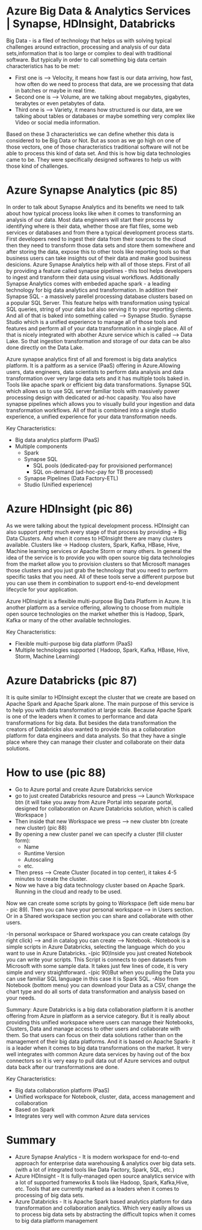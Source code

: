 # Azure Big Data & Analytics Services | Synapse, HDInsight, Databricks

Big Data - is a filed of technology that helps us with solving typical challenges around extraction, processing and analysis of our data sets,information that is too large or complex to deal with traditional software. But typically in order to call something big data certain characteristics has to be met:

- First one is --> Velocity, it means how fast is our data arriving, how fast, how often do we need to process that data, are we processing that data in batches or maybe in real time.
- Second one is --> Volume, are we talking about megabytes, gigabytes, terabytes or even petabytes of data.
- Third one is --> Variety, it means how structured is our data, are we talking about tables or databases or maybe something very complex like Video or social media information.

Based on these 3 characteristics we can define whether this data is considered to be Big Data or Not. But as soon as we go high on one of those vectors, one of those characteristics traditional software will not be able to process this kind of data set. And this is how big data technologies came to be. They were specifically designed softwares to help us with those kind of challenges.

# Azure Synapse Analytics (pic 85)

In order to talk about Synapse Analytics and its benefits we need to talk about how typical process looks like when it comes to transforming an analysis of our data. Most data engineers will start their process by identifying where is their data, whether those are flat files, some web services or databases and from there a typical development process starts.
First developers need to ingest their data from their sources to the cloud then they need to transform those data sets and store them somewhere and after storing the data, expose this to other tools like reporting tools so that business users can take insights out of their data and make good business desicions. Azure Synapse Analytics help with all of those steps.
First of all by providing a feature called synapse pipelines - this tool helps developers to ingest and transform their data using visual workflows. Additionally Synapse Analytics comes with embeded apache spark - a leading technology for big data analytics and transformation. In addition their Synapse SQL - a massively parellel processing database clusters based on a popular SQL Server. This feature helps with transformation using typical SQL queries, string of your data but also serving it to your reporting clients. And all of that is baked into something called --> Synapse Studio. Synapse Studio which is a unified experience to manage all of those tools and features and perform all of your data transformation in a single place. All of that is nicely integrated with abother Azure service which is called --> Data Lake. So that ingestion transformation and storage of our data can be also done directly on the Data Lake.

Azure synapse analytics first of all and foremost is big data analytics platform. It is a paltform as a service (PaaS) offering in Azure.Allowing users, data engineers, data scientists to perform data analysis and data transformation over very large data sets and it has multiple tools baked in. Tools like apache spark or efficient big data transformations. Synapse SQL which allows us to use SQL server familiar tools with massively power processing design with dedicated or ad-hoc capasity. You also have synapse pipelines which allows you to visually build your ingestion and data transformation workflows. All of that is combined into a single studio experience, a unified experience for your data transformation needs.

Key Characteristics:

- Big data analytics platform (PaaS)
- Multiple components
  - Spark
  - Synapse SQL
    - SQL pools (dedicated-pay for provisioned performance)
    - SQL on-demand (ad-hoc-pay for TB processed)
  - Synapse Pipelines (Data Factory-ETL)
  - Studio (Unified experience)

# Azure HDInsight (pic 86)

As we were talking about the typical development process. HDInsight can also support pretty much every stage of that process by providing -> Big Data Clusters. And when it comes to HDInsight there are many clusters available. Clusters like -> Hadoop clusters, Spark, Kafka, HBase, Hive, Machine learning services or Apache Storm or many others. In general the idea of the service is to provide you with open source big data technologies from the market allow you to provision clusters so that Microsoft manages those clusters and you just grab the technology that you need to perform specific tasks that you need. All of these tools serve a different purpose but you can use them in combination to support end-to-end development lifecycle for your application.

Azure HDInsight is a flexible multi-purpose Big Data Platform in Azure. It is another platform as a service offering, allowing to choose from multiple open source technologies on the market whether this is Hadoop, Spark, Kafka or many of the other available technologies.

Key Characteristics:

- Flexible multi-purpose big data platform (PaaS)
- Multiple technologies supported ( Hadoop, Spark, Kafka, HBase, Hive, Storm, Machine Learning)

# Azure Databricks (pic 87)

It is quite similar to HDInsight except the cluster that we create are based on Apache Spark and Apache Spark alone. The main purpose of this service is to help you with data transformation at large scale. Because Apache Spark is one of the leaders when it comes to performance and data transformations for big data. But besides the data transformation the creators of Databricks also wanted to provide this as a collaboration platform for data engineers and data analysts. So that they have a single place where they can manage their cluster and collaborate on their data solutions.

# How to use (pic 88)

- Go to Azure portal and create Azure Databricks service
- go to just created Databricks resource and press --> Launch Workspace btn (it will take you away from Azure Portal into separate portal, designed for collaboration on Azure Databricks solution, which is called Workspace )
- Then inside that new Workspace we press --> new cluster btn (create new cluster) (pic 88)
- By opening a new cluster panel we can specify a cluster (fill cluster form):
  - Name
  - Runtime Version
  - Autoscaling
  - etc.
- Then press --> Create Cluster (located in top center), it takes 4-5 minutes to create the cluster.
- Now we have a big data technology cluster based on Apache Spark. Running in the cloud and ready to be used.

Now we can create some scripts by going to Workspace (left side menu bar - pic 89). Then you can have your personal workspace --> in Users section. Or in a Shared workspace section you can share and collaborate with other users.

-In personal workspace or Shared workspace you can create catalogs (by right click) --> and in catalog you can create --> Notebook.
-Notebook is a simple scripts in Azure Databricks, selecting the language which do you want to use in Azure Databricks.
-(pic 90)Inside you just created Notebook you can write your scripts. This Script is connects to open datasets from Microsoft with some sample data. It takes just few lines of code, it is very simple and very straightforward.
-(pic 90)But when you pulling the Data you can use familiar SQL language in this case it is Spark SQL.
-Also from Notebook (bottom menu) you can download your Data as a CSV, change the chart type and do all sorts of data transformation and analysis based on your needs.

Summary:
Azure Databricks is a big data collaboration platform it is another offering from Azure in platform as a service category. But it is really about providing this unified workspace where users can manage their Notebooks, Clusters, Data and manage access to other users and collaborate with them. So that users can focus on their data solutions rather than on the management of their big data platforms. And it is based on Apache Spark- it is a leader when it comes to big data transformations on the market. It very well integrates with common Azure data services by having out of the box connectors so it is very easy to pull data out of Azure services and output data back after our transformations are done.

Key Characteristics:

- Big data collaboration platform (PaaS)
- Unified workspace for Notebook, cluster, data, access management and collaboration
- Based on Spark
- Integrates very well with common Azure data services

# Summary

- Azure Synapse Analytics - It is modern workspace for end-to-end approach for enterprise data warehousing & analytics over big data sets. (with a lot of integrated tools like Data Factory, Spark, SQL, etc.)
- Azure HDInsight - It is fully-managed open source analytics service with a lot of supported frameworks & tools like Hadoop, Spark, Kafka,Hive, etc. Tools that are currently marked as a leaders when it comes to processing of big data sets.
- Azure Databricks - It is Apache Spark based analytics platform for data transformation and collaboration analytics. Which very easily allows us to process big data sets by abstracting the difficult topics when it comes to big data platform management
